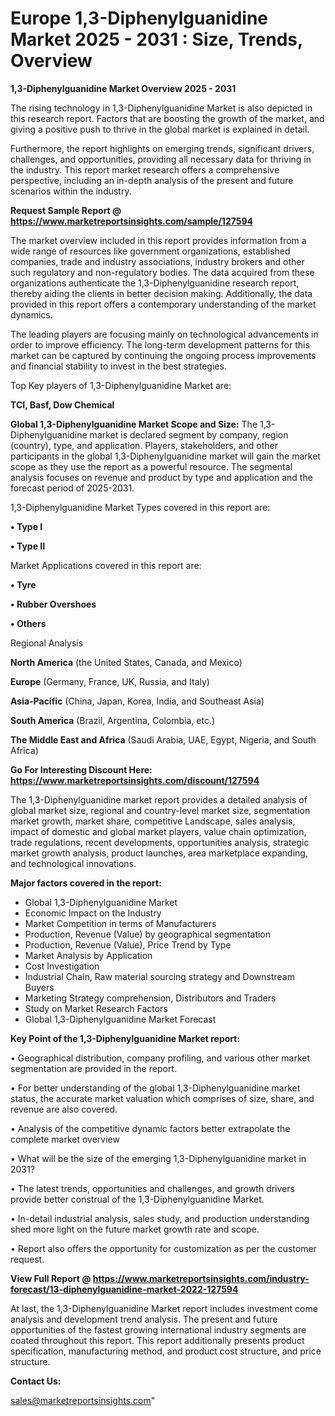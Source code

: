  # Europe 1,3-Diphenylguanidine Market 2025 - 2031 : Size, Trends, Overview

<Strong> 1,3-Diphenylguanidine Market Overview 2025 - 2031</strong>

The rising technology in 1,3-Diphenylguanidine Market is also depicted in this research report. Factors that are boosting the growth of the market, and giving a positive push to thrive in the global market is explained in detail.

Furthermore, the report highlights on emerging trends, significant drivers, challenges, and opportunities, providing all necessary data for thriving in the industry. This report market research offers a comprehensive perspective, including an in-depth analysis of the present and future scenarios within the industry.

<strong>Request Sample Report @ <a href=https://www.marketreportsinsights.com/sample/127594>https://www.marketreportsinsights.com/sample/127594</a></strong>

The market overview included in this report provides information from a wide range of resources like government organizations, established companies, trade and industry associations, industry brokers and other such regulatory and non-regulatory bodies. The data acquired from these organizations authenticate the 1,3-Diphenylguanidine research report, thereby aiding the clients in better decision making. Additionally, the data provided in this report offers a contemporary understanding of the market dynamics.

The leading players are focusing mainly on technological advancements in order to improve efficiency. The long-term development patterns for this market can be captured by continuing the ongoing process improvements and financial stability to invest in the best strategies.

Top Key players of 1,3-Diphenylguanidine Market are:

<strong>TCI, Basf, Dow Chemical</strong>

<strong><b>Global 1,3-Diphenylguanidine Market Scope and Size:</b></strong>
The 1,3-Diphenylguanidine market is declared segment by company, region (country), type, and application. Players, stakeholders, and other participants in the global 1,3-Diphenylguanidine market will gain the market scope as they use the report as a powerful resource. The segmental analysis focuses on revenue and product by type and application and the forecast period of 2025-2031.

1,3-Diphenylguanidine Market Types covered in this report are:

<strong>• Type I

• Type II</strong>

Market Applications covered in this report are:

<strong>• Tyre

• Rubber Overshoes

• Others</strong> 

Regional Analysis

<strong>North America</strong> (the United States, Canada, and Mexico)

<strong>Europe</strong> (Germany, France, UK, Russia, and Italy)

<strong>Asia-Pacific</strong> (China, Japan, Korea, India, and Southeast Asia)

<strong>South America</strong> (Brazil, Argentina, Colombia, etc.)

<strong>The Middle East and Africa</strong> (Saudi Arabia, UAE, Egypt, Nigeria, and South Africa)

<strong>Go For Interesting Discount Here: <a href=https://www.marketreportsinsights.com/discount/127594>https://www.marketreportsinsights.com/discount/127594</a></strong>

The 1,3-Diphenylguanidine market report provides a detailed analysis of global market size, regional and country-level market size, segmentation market growth, market share, competitive Landscape, sales analysis, impact of domestic and global market players, value chain optimization, trade regulations, recent developments, opportunities analysis, strategic market growth analysis, product launches, area marketplace expanding, and technological innovations.

<strong><b>Major factors covered in the report:</b></strong>
<ul>
  <li>Global 1,3-Diphenylguanidine Market </li>
  <li>Economic Impact on the Industry</li>
  <li>Market Competition in terms of Manufacturers</li>
  <li>Production, Revenue (Value) by geographical segmentation</li>
  <li>Production, Revenue (Value), Price Trend by Type</li>
  <li>Market Analysis by Application</li>
  <li>Cost Investigation</li>
  <li>Industrial Chain, Raw material sourcing strategy and Downstream Buyers</li>
  <li>Marketing Strategy comprehension, Distributors and Traders</li>
  <li>Study on Market Research Factors</li>
  <li>Global 1,3-Diphenylguanidine Market Forecast</li>
</ul>

<strong><b>Key Point of the 1,3-Diphenylguanidine Market report:</b></strong>

• Geographical distribution, company profiling, and various other market segmentation are provided in the report.

• For better understanding of the global 1,3-Diphenylguanidine market status, the accurate market valuation which comprises of size, share, and revenue are also covered.

• Analysis of the competitive dynamic factors better extrapolate the complete market overview

• What will be the size of the emerging 1,3-Diphenylguanidine market in 2031?

• The latest trends, opportunities and challenges, and growth drivers provide better construal of the 1,3-Diphenylguanidine Market.

• In-detail industrial analysis, sales study, and production understanding shed more light on the future market growth rate and scope.

• Report also offers the opportunity for customization as per the customer request.

<strong><b>View Full Report @ <a href=https://www.marketreportsinsights.com/industry-forecast/13-diphenylguanidine-market-2022-127594>https://www.marketreportsinsights.com/industry-forecast/13-diphenylguanidine-market-2022-127594</a></b></strong>


At last, the 1,3-Diphenylguanidine Market report includes investment come analysis and development trend analysis. The present and future opportunities of the fastest growing international industry segments are coated throughout this report. This report additionally presents product specification, manufacturing method, and product cost structure, and price structure.

<strong>Contact Us:</strong>

sales@marketreportsinsights.com"
